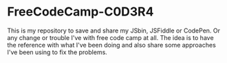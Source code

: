# FreeCodeCamp-C0D3R4
This is my repository to save and share my JSbin, JSFiddle or CodePen. Or any change or trouble I've with free code camp at all. The idea is to have the reference with what I've been doing and also share some approaches I've been using to fix the problems. 
